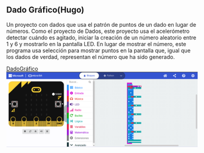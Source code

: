 ## Dado Gráfico(Hugo)

Un proyecto con dados que usa el patrón de puntos de un dado en lugar de números.
Como el proyecto de Dados, este proyecto usa el acelerómetro detectar cuándo es agitado, iniciar la creación de un número aleatorio entre 1 y 6 y mostrarlo en la pantalla LED.
En lugar de mostrar el número, este programa usa selección para mostrar puntos en la pantalla que, igual que los dados de verdad, representan el número que ha sido generado.

[DadoGráfico](/microbit-Dado-Gráfico.hex)
![DadoGráfico](/Dado.png)



